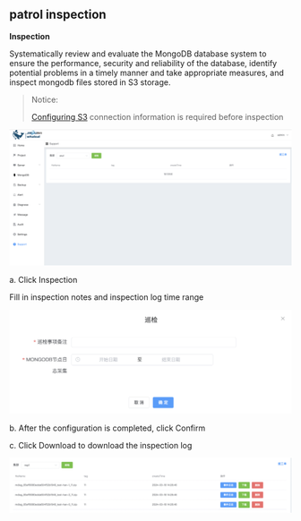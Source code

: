 ## patrol inspection

**Inspection**

Systematically review and evaluate the MongoDB database system to ensure the performance, security and reliability of the database, identify potential problems in a timely manner and take appropriate measures, and inspect mongodb files stored in S3 storage.



>  Notice:
>
> [Configuring S3](../Settings/InspectingS3configuration.md) connection information is required before inspection



![1](../../../../images/whalealPlatformImages/patrolinspection.png)

a. Click Inspection

Fill in inspection notes and inspection log time range

![1](../../../../images/whalealPlatformImages/patrolinspection1.png)

b. After the configuration is completed, click Confirm

c.  Click Download to download the inspection log

![1](../../../../images/whalealPlatformImages/patrolinspection2.png)







